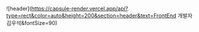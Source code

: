 ![header](https://capsule-render.vercel.app/api?type=rect&color=auto&height=200&section=header&text=FrontEnd 개발자 김우석&fontSize=90)

<!--
**wsKim1992/wsKim1992** is a ✨ _special_ ✨ repository because its `README.md` (this file) appears on your GitHub profile.

Here are some ideas to get you started:

- 🔭 I’m currently working on ...
- 🌱 I’m currently learning ...
- 👯 I’m looking to collaborate on ...
- 🤔 I’m looking for help with ...
- 💬 Ask me about ...
- 📫 How to reach me: ...
- 😄 Pronouns: ...
- ⚡ Fun fact: ...
-->
